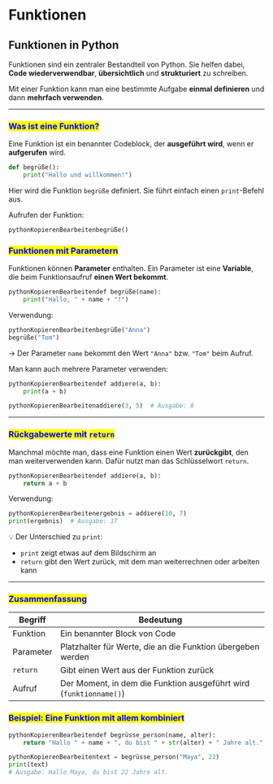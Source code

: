 # Funktionen

## Funktionen in Python

Funktionen sind ein zentraler Bestandteil von Python. Sie helfen dabei, **Code wiederverwendbar**, **übersichtlich** und **strukturiert** zu schreiben.

Mit einer Funktion kann man eine bestimmte Aufgabe **einmal definieren** und dann **mehrfach verwenden**.

***

### <mark style="color:blue;">Was ist eine Funktion?</mark>

Eine Funktion ist ein benannter Codeblock, der **ausgeführt wird**, wenn er **aufgerufen** wird.

```python
def begrüße():
    print("Hallo und willkommen!")
```



Hier wird die Funktion `begrüße` definiert. Sie führt einfach einen `print`-Befehl aus.

Aufrufen der Funktion:

```python
pythonKopierenBearbeitenbegrüße()
```



### <mark style="color:blue;">Funktionen mit Parametern</mark>

Funktionen können **Parameter** enthalten. Ein Parameter ist eine **Variable**, die beim Funktionsaufruf **einen Wert bekommt**.

```python
pythonKopierenBearbeitendef begrüße(name):
    print("Hallo, " + name + "!")
```

Verwendung:

```python
pythonKopierenBearbeitenbegrüße("Anna")
begrüße("Tom")
```

→ Der Parameter `name` bekommt den Wert `"Anna"` bzw. `"Tom"` beim Aufruf.

Man kann auch mehrere Parameter verwenden:

```python
pythonKopierenBearbeitendef addiere(a, b):
    print(a + b)
```

```python
pythonKopierenBearbeitenaddiere(3, 5)  # Ausgabe: 8
```

***

### <mark style="color:blue;">Rückgabewerte mit</mark> <mark style="color:blue;"></mark><mark style="color:blue;">`return`</mark>

Manchmal möchte man, dass eine Funktion einen Wert **zurückgibt**, den man weiterverwenden kann. Dafür nutzt man das Schlüsselwort `return`.

```python
pythonKopierenBearbeitendef addiere(a, b):
    return a + b
```

Verwendung:

```python
pythonKopierenBearbeitenergebnis = addiere(10, 7)
print(ergebnis)  # Ausgabe: 17
```

💡 Der Unterschied zu `print`:

* `print` zeigt etwas auf dem Bildschirm an
* `return` gibt den Wert zurück, mit dem man weiterrechnen oder arbeiten kann

***

### <mark style="color:blue;">Zusammenfassung</mark>

| Begriff   | Bedeutung                                                          |
| --------- | ------------------------------------------------------------------ |
| Funktion  | Ein benannter Block von Code                                       |
| Parameter | Platzhalter für Werte, die an die Funktion übergeben werden        |
| `return`  | Gibt einen Wert aus der Funktion zurück                            |
| Aufruf    | Der Moment, in dem die Funktion ausgeführt wird (`funktionname()`) |

### <mark style="color:blue;">Beispiel: Eine Funktion mit allem kombiniert</mark>

```python
pythonKopierenBearbeitendef begrüsse_person(name, alter):
    return "Hallo " + name + ", du bist " + str(alter) + " Jahre alt."
```

```python
pythonKopierenBearbeitentext = begrüsse_person("Maya", 22)
print(text)
# Ausgabe: Hallo Maya, du bist 22 Jahre alt.
```

